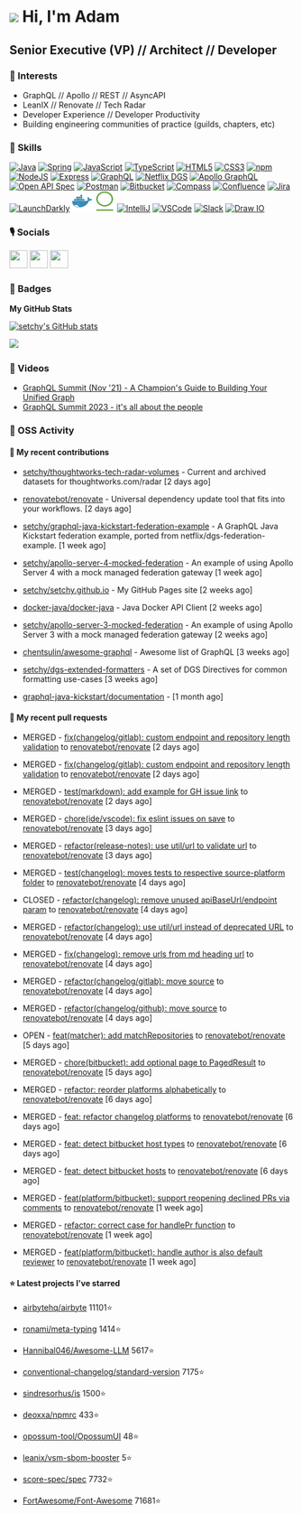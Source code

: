 ![](https://user-images.githubusercontent.com/18350557/176309783-0785949b-9127-417c-8b55-ab5a4333674e.gif) Hi, I'm Adam
============================================================================================================================

Senior Executive (VP) // Architect // Developer
-----------------------------------------------

### 🔭 Interests

- GraphQL // Apollo // REST // AsyncAPI
- LeanIX // Renovate // Tech Radar
- Developer Experience // Developer Productivity
- Building engineering communities of practice (guilds, chapters, etc)

### 💪 Skills

<p align="left">
  <a href="https://www.oracle.com/java/" target="_blank" rel="noreferrer"><img src="https://raw.githubusercontent.com/danielcranney/readme-generator/main/public/icons/skills/java-colored.svg" width="36" height="36" alt="Java" /></a>
  <a href="https://spring.io/" target="_blank" rel="noreferrer"><img src="https://cdn.worldvectorlogo.com/logos/spring-3.svg" width="36" height="36" alt="Spring" /></a> 
  <a href="https://developer.mozilla.org/en-US/docs/Web/JavaScript" target="_blank" rel="noreferrer"><img src="https://raw.githubusercontent.com/danielcranney/readme-generator/main/public/icons/skills/javascript-colored.svg" width="36" height="36" alt="JavaScript" /></a>
  <a href="https://www.typescriptlang.org/" target="_blank" rel="noreferrer"><img src="https://raw.githubusercontent.com/danielcranney/readme-generator/main/public/icons/skills/typescript-colored.svg" width="36" height="36" alt="TypeScript" /></a>
  <a href="https://developer.mozilla.org/en-US/docs/Glossary/HTML5" target="_blank" rel="noreferrer"><img src="https://raw.githubusercontent.com/danielcranney/readme-generator/main/public/icons/skills/html5-colored.svg" width="36" height="36" alt="HTML5" /></a>
  <a href="https://www.w3.org/TR/CSS/#css" target="_blank" rel="noreferrer"><img src="https://raw.githubusercontent.com/danielcranney/readme-generator/main/public/icons/skills/css3-colored.svg" width="36" height="36" alt="CSS3" /></a>
  <a href="https://www.npmjs.com//" target="_blank" rel="noreferrer"><img src="https://cdn.worldvectorlogo.com/logos/npm-square-red-1.svg" width="36" height="36" alt="npm" /></a>
  <a href="https://nodejs.org/en/" target="_blank" rel="noreferrer"><img src="https://raw.githubusercontent.com/danielcranney/readme-generator/main/public/icons/skills/nodejs-colored.svg" width="36" height="36" alt="NodeJS" /></a>
  <a href="https://expressjs.com/" target="_blank" rel="noreferrer"><img src="https://raw.githubusercontent.com/danielcranney/readme-generator/main/public/icons/skills/express-colored.svg" width="36" height="36" alt="Express" /></a>
  <a href="https://graphql.org/" target="_blank" rel="noreferrer"><img src="https://raw.githubusercontent.com/danielcranney/readme-generator/main/public/icons/skills/graphql-colored.svg" width="36" height="36" alt="GraphQL" /></a>
  <a href="https://netflix.github.io/dgs/" target="_blank" rel="noreferrer"><img src="https://raw.githubusercontent.com/Netflix/dgs/main/docs/images/dgs-framework-brand/Icon/dgs-icon--blue.svg" width="36" height="36" alt="Netflix DGS" /></a>
  <a href="https://apollographql.com/" target="_blank" rel="noreferrer"><img src="https://cdn.worldvectorlogo.com/logos/apollo-graphql-compact.svg" width="36" height="36" alt="Apollo GraphQL" /></a>
  <a href="https://swagger.io/specification/" target="_blank" rel="noreferrer"><img src="https://cdn.worldvectorlogo.com/logos/openapi-1.svg" width="36" height="36" alt="Open API Spec" /></a>
  <a href="https://www.postman.com//" target="_blank" rel="noreferrer"><img src="https://cdn.worldvectorlogo.com/logos/postman.svg" width="36" height="36" alt="Postman" /></a>
  <a href="https://www.atlassian.com/software/bitbucket" target="_blank" rel="noreferrer"><img src="https://cdn.worldvectorlogo.com/logos/bitbucket-icon.svg" width="36" height="36" alt="Bitbucket" /></a>
  <a href="https://www.atlassian.com/software/compass" target="_blank" rel="noreferrer"><img src="https://cdn.worldvectorlogo.com/logos/atlassian-compass-1.svg" width="36" height="36" alt="Compass" /></a>
  <a href="https://www.atlassian.com/software/confluence" target="_blank" rel="noreferrer"><img src="https://cdn.worldvectorlogo.com/logos/confluence-1.svg" width="36" height="36" alt="Confluence" /></a>
  <a href="https://www.atlassian.com/software/jira" target="_blank" rel="noreferrer"><img src="https://cdn.worldvectorlogo.com/logos/jira-1.svg" width="36" height="36" alt="Jira" /></a>
  <a href="https://launchdarkly.com/" target="_blank" rel="noreferrer"><img src="https://cdn.worldvectorlogo.com/logos/launchdarkly-2.svg" width="36" height="36" alt="LaunchDarkly" /></a>
  <a href="https://docker.com/" target="_blank" rel="noreferrer"><img src="https://raw.githubusercontent.com/nx211/homer-icons/master/png/docker.png" width="36" height="36" alt="Docker" /></a>
  <a href="https://jfrog.com/artifactory/" target="_blank" rel="noreferrer"><img src="https://raw.githubusercontent.com/nx211/homer-icons/master/png/artifactory.png" width="36" height="36" alt="Artifactory" /></a>
  <a href="https://www.jetbrains.com/idea/" target="_blank" rel="noreferrer"><img src="https://cdn.worldvectorlogo.com/logos/intellij-idea-1.svg" width="36" height="36" alt="IntelliJ" /></a>
  <a href="https://code.visualstudio.com/" target="_blank" rel="noreferrer"><img src="https://cdn.worldvectorlogo.com/logos/visual-studio-code-1.svg" width="36" height="36" alt="VSCode" /></a>
  <a href="https://slack.com/" target="_blank" rel="noreferrer"><img src="https://cdn.worldvectorlogo.com/logos/slack-new-logo.svg" width="36" height="36" alt="Slack" /></a>
  <a href="https://drawio-app.com/" target="_blank" rel="noreferrer"><img src="https://cdn.worldvectorlogo.com/logos/draw-io.svg" width="36" height="36" alt="Draw IO" /></a>
</p>

                      

### 🎙️ Socials
                  
<p align="left">
  <a href="https://www.github.com/setchy" target="_blank" rel="noreferrer"><img src="https://raw.githubusercontent.com/danielcranney/readme-generator/main/public/icons/socials/github.svg" width="32" height="32" /></a>
  <a href="https://www.linkedin.com/in/adamsetch" target="_blank" rel="noreferrer"><img src="https://raw.githubusercontent.com/danielcranney/readme-generator/main/public/icons/socials/linkedin.svg" width="32" height="32" /></a>
  <a href="https://www.twitter.com/setchy87" target="_blank" rel="noreferrer"><img src="https://raw.githubusercontent.com/danielcranney/readme-generator/main/public/icons/socials/twitter.svg" width="32" height="32" /></a>
</p>

### 📛 Badges

<b>My GitHub Stats</b>

<a href="http://www.github.com/setchy"><img src="https://github-readme-stats.vercel.app/api?username=setchy&show_icons=true&hide=&count_private=true&title_color=0891b2&text_color=ffffff&icon_color=0891b2&bg_color=1c1917&hide_border=true&show_icons=true" alt="setchy's GitHub stats" /></a>

<a href="http://www.github.com/setchy"><img src="https://github-readme-streak-stats.herokuapp.com/?user=setchy&stroke=ffffff&background=1c1917&ring=0891b2&fire=0891b2&currStreakNum=ffffff&currStreakLabel=0891b2&sideNums=ffffff&sideLabels=ffffff&dates=ffffff&hide_border=true" /></a>

### 📼 Videos

- [GraphQL Summit (Nov '21) - A Champion's Guide to Building Your Unified Graph](https://www.apollographql.com/events/roundtable/graphql-summit-november-2021/a-champions-guide-to-building-your-unified-graph)
- [GraphQL Summit 2023 - it's all about the people](https://www.youtube.com/watch?v=090IWEcHbJc)

### 🎯 OSS Activity
#### 🚀 My recent contributions



- [setchy/thoughtworks-tech-radar-volumes](https://github.com/setchy/thoughtworks-tech-radar-volumes) - Current and archived datasets for thoughtworks.com/radar  [2 days ago]

- [renovatebot/renovate](https://github.com/renovatebot/renovate) - Universal dependency update tool that fits into your workflows. [2 days ago]

- [setchy/graphql-java-kickstart-federation-example](https://github.com/setchy/graphql-java-kickstart-federation-example) - A GraphQL Java Kickstart federation example, ported from netflix/dgs-federation-example. [1 week ago]

- [setchy/apollo-server-4-mocked-federation](https://github.com/setchy/apollo-server-4-mocked-federation) - An example of using Apollo Server 4 with a mock managed federation gateway [1 week ago]

- [setchy/setchy.github.io](https://github.com/setchy/setchy.github.io) - My GitHub Pages site [2 weeks ago]

- [docker-java/docker-java](https://github.com/docker-java/docker-java) - Java Docker API Client [2 weeks ago]

- [setchy/apollo-server-3-mocked-federation](https://github.com/setchy/apollo-server-3-mocked-federation) - An example of using Apollo Server 3 with a mock managed federation gateway [2 weeks ago]

- [chentsulin/awesome-graphql](https://github.com/chentsulin/awesome-graphql) - Awesome list of GraphQL [3 weeks ago]

- [setchy/dgs-extended-formatters](https://github.com/setchy/dgs-extended-formatters) - A set of DGS Directives for common formatting use-cases [3 weeks ago]

- [graphql-java-kickstart/documentation](https://github.com/graphql-java-kickstart/documentation) -  [1 month ago]

#### 🎉 My recent pull requests



- MERGED - [fix(changelog/gitlab): custom endpoint and repository length validation](https://github.com/renovatebot/renovate/pull/23182) to [renovatebot/renovate](https://github.com/renovatebot/renovate) [2 days ago]

- MERGED - [fix(changelog/gitlab): custom endpoint and repository length validation](https://github.com/renovatebot/renovate/pull/23165) to [renovatebot/renovate](https://github.com/renovatebot/renovate) [2 days ago]

- MERGED - [test(markdown): add example for GH issue link](https://github.com/renovatebot/renovate/pull/23160) to [renovatebot/renovate](https://github.com/renovatebot/renovate) [2 days ago]

- MERGED - [chore(ide/vscode): fix eslint issues on save](https://github.com/renovatebot/renovate/pull/23129) to [renovatebot/renovate](https://github.com/renovatebot/renovate) [3 days ago]

- MERGED - [refactor(release-notes): use util/url to validate url](https://github.com/renovatebot/renovate/pull/23128) to [renovatebot/renovate](https://github.com/renovatebot/renovate) [3 days ago]

- MERGED - [test(changelog): moves tests to respective source-platform folder](https://github.com/renovatebot/renovate/pull/23118) to [renovatebot/renovate](https://github.com/renovatebot/renovate) [4 days ago]

- CLOSED - [refactor(changelog): remove unused apiBaseUrl/endpoint param](https://github.com/renovatebot/renovate/pull/23116) to [renovatebot/renovate](https://github.com/renovatebot/renovate) [4 days ago]

- MERGED - [refactor(changelog): use util/url instead of deprecated URL](https://github.com/renovatebot/renovate/pull/23113) to [renovatebot/renovate](https://github.com/renovatebot/renovate) [4 days ago]

- MERGED - [fix(changelog): remove urls from md heading url](https://github.com/renovatebot/renovate/pull/23112) to [renovatebot/renovate](https://github.com/renovatebot/renovate) [4 days ago]

- MERGED - [refactor(changelog/gitlab): move source](https://github.com/renovatebot/renovate/pull/23104) to [renovatebot/renovate](https://github.com/renovatebot/renovate) [4 days ago]

- MERGED - [refactor(changelog/github): move source](https://github.com/renovatebot/renovate/pull/23103) to [renovatebot/renovate](https://github.com/renovatebot/renovate) [4 days ago]

- OPEN - [feat(matcher): add matchRepositories](https://github.com/renovatebot/renovate/pull/23085) to [renovatebot/renovate](https://github.com/renovatebot/renovate) [5 days ago]

- MERGED - [chore(bitbucket): add optional page to PagedResult](https://github.com/renovatebot/renovate/pull/23084) to [renovatebot/renovate](https://github.com/renovatebot/renovate) [5 days ago]

- MERGED - [refactor: reorder platforms alphabetically](https://github.com/renovatebot/renovate/pull/23077) to [renovatebot/renovate](https://github.com/renovatebot/renovate) [6 days ago]

- MERGED - [feat: refactor changelog platforms](https://github.com/renovatebot/renovate/pull/23076) to [renovatebot/renovate](https://github.com/renovatebot/renovate) [6 days ago]

- MERGED - [feat: detect bitbucket host types](https://github.com/renovatebot/renovate/pull/23075) to [renovatebot/renovate](https://github.com/renovatebot/renovate) [6 days ago]

- MERGED - [feat: detect bitbucket hosts](https://github.com/renovatebot/renovate/pull/23074) to [renovatebot/renovate](https://github.com/renovatebot/renovate) [6 days ago]

- MERGED - [feat(platform/bitbucket): support reopening declined PRs via comments](https://github.com/renovatebot/renovate/pull/22984) to [renovatebot/renovate](https://github.com/renovatebot/renovate) [1 week ago]

- MERGED - [refactor: correct case for handlePr function](https://github.com/renovatebot/renovate/pull/22980) to [renovatebot/renovate](https://github.com/renovatebot/renovate) [1 week ago]

- MERGED - [feat(platform/bitbucket): handle author is also default reviewer](https://github.com/renovatebot/renovate/pull/22978) to [renovatebot/renovate](https://github.com/renovatebot/renovate) [1 week ago]

#### ⭐ Latest projects I've starred



- [airbytehq/airbyte](https://github.com/airbytehq/airbyte) 11101⭐

- [ronami/meta-typing](https://github.com/ronami/meta-typing) 1414⭐

- [Hannibal046/Awesome-LLM](https://github.com/Hannibal046/Awesome-LLM) 5617⭐

- [conventional-changelog/standard-version](https://github.com/conventional-changelog/standard-version) 7175⭐

- [sindresorhus/is](https://github.com/sindresorhus/is) 1500⭐

- [deoxxa/npmrc](https://github.com/deoxxa/npmrc) 433⭐

- [opossum-tool/OpossumUI](https://github.com/opossum-tool/OpossumUI) 48⭐

- [leanix/vsm-sbom-booster](https://github.com/leanix/vsm-sbom-booster) 5⭐

- [score-spec/spec](https://github.com/score-spec/spec) 7732⭐

- [FortAwesome/Font-Awesome](https://github.com/FortAwesome/Font-Awesome) 71681⭐


